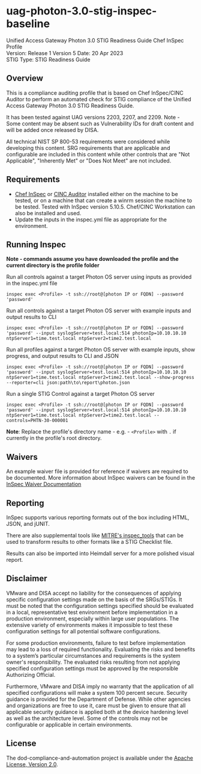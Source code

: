 # uag-photon-3.0-stig-inspec-baseline
Unified Access Gateway Photon 3.0 STIG Readiness Guide Chef InSpec Profile  
Version: Release 1 Version 5 Date: 20 Apr 2023  
STIG Type: STIG Readiness Guide  

## Overview
This is a compliance auditing profile that is based on Chef InSpec/CINC Auditor to perform an automated check for STIG compliance of the Unified Access Gateway Photon 3.0 STIG Readiness Guide. 

It has been tested against UAG versions 2203, 2207, and 2209. Note - Some content may be absent such as Vulnerability IDs for draft content and will be added once released by DISA. 

All technical NIST SP 800-53 requirements were considered while developing this content. SRG requirements that are applicable and configurable are included in this content while other controls that are "Not Applicable", "Inherently Met" or "Does Not Meet" are not included.

## Requirements

- [Chef InSpec](https://downloads.chef.io/tools/inspec) or [CINC Auditor](https://cinc.sh/start/auditor/) installed either on the machine to be tested, or on a machine that can create a winrm session the machine to be tested. Tested with InSpec version 5.10.5. Chef/CINC Workstation can also be installed and used.
- Update the inputs in the inspec.yml file as appropriate for the environment.

## Running Inspec

**Note - commands assume you have downloaded the profile and the current directory is the profile folder**  

Run all controls against a target Photon OS server using inputs as provided in the inspec.yml file
```
inspec exec <Profile> -t ssh://root@[photon IP or FQDN] --password 'password'
```

Run all controls against a target Photon OS server with example inputs and output results to CLI
```
inspec exec <Profile> -t ssh://root@[photon IP or FQDN] --password 'password' --input syslogServer=test.local:514 photonIp=10.10.10.10 ntpServer1=time.test.local ntpServer2=time2.test.local
```

Run all profiles against a target Photon OS server with example inputs, show progress, and output results to CLI and JSON
```
inspec exec <Profile> -t ssh://root@[photon IP or FQDN] --password 'password' --input syslogServer=test.local:514 photonIp=10.10.10.10 ntpServer1=time.test.local ntpServer2=time2.test.local --show-progress --reporter=cli json:path\to\report\photon.json
```

Run a single STIG Control against a target Photon OS server
```
inspec exec <Profile> -t ssh://root@[photon IP or FQDN] --password 'password' --input syslogServer=test.local:514 photonIp=10.10.10.10 ntpServer1=time.test.local ntpServer2=time2.test.local --controls=PHTN-30-000001
```

**Note**: Replace the profile's directory name - e.g. - `<Profile>` with `.` if currently in the profile's root directory.

## Waivers
An example waiver file is provided for reference if waivers are required to be documented. More information about InSpec waivers can be found in the [InSpec Waiver Documentation](https://docs.chef.io/inspec/waivers/)  

## Reporting
InSpec supports various reporting formats out of the box including HTML, JSON, and jUNIT.  

There are also supplemental tools like [MITRE's inspec_tools](https://github.com/mitre/inspec_tools) that can be used to transform results to other formats like a STIG Checklist file.  

Results can also be imported into Heimdall server for a more polished visual report.  

## Disclaimer

VMware and DISA accept no liability for the consequences of applying specific configuration settings made on the basis of the SRGs/STIGs. It must be noted that the configuration settings specified should be evaluated in a local, representative test environment before implementation in a production environment, especially within large user populations. The extensive variety of environments makes it impossible to test these configuration settings for all potential software configurations.

For some production environments, failure to test before implementation may lead to a loss of required functionality. Evaluating the risks and benefits to a system’s particular circumstances and requirements is the system owner's responsibility. The evaluated risks resulting from not applying specified configuration settings must be approved by the responsible Authorizing Official.

Furthermore, VMware and DISA imply no warranty that the application of all specified configurations will make a system 100 percent secure. Security guidance is provided for the Department of Defense. While other agencies and organizations are free to use it, care must be given to ensure that all applicable security guidance is applied both at the device hardening level as well as the architecture level. Some of the controls may not be configurable or applicable in certain environments.

## License

The dod-compliance-and-automation project is available under the [Apache License, Version 2.0](./LICENSE).

